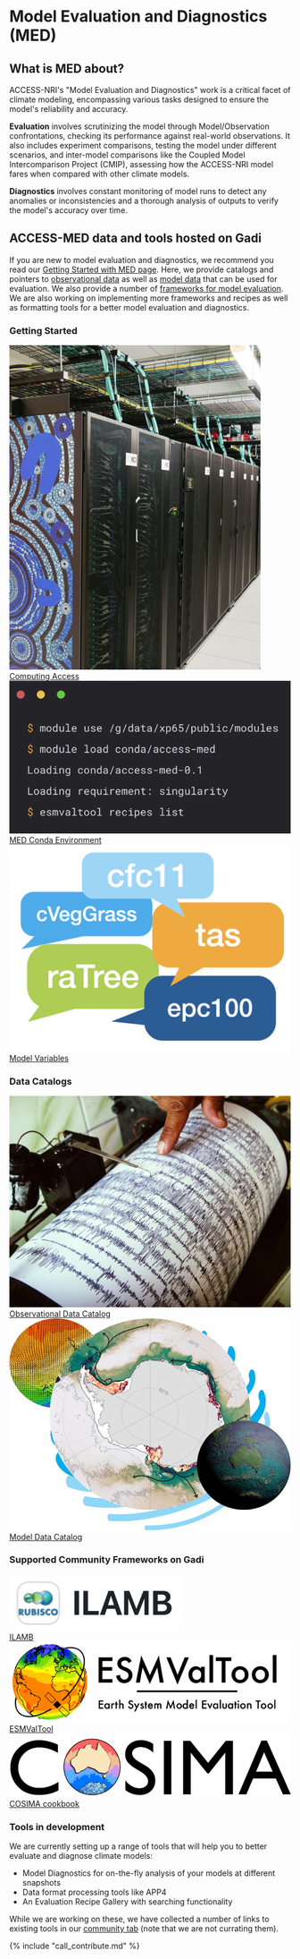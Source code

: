 # <div class="highlight-bg"> Model Evaluation and Diagnostics (MED) </div>

<!-- Model evaluation is about measuring how fit for purpose a particular model is.  -->

## What is MED about?

ACCESS-NRI's "Model Evaluation and Diagnostics" work is a critical facet of climate modeling, encompassing various tasks designed to ensure the model's reliability and accuracy.

**Evaluation** involves scrutinizing the model through Model/Observation confrontations, checking its performance against real-world observations. It also includes experiment comparisons, testing the model under different scenarios, and inter-model comparisons like the Coupled Model Intercomparison Project (CMIP), assessing how the ACCESS-NRI model fares when compared with other climate models.

**Diagnostics** involves constant monitoring of model runs to detect any anomalies or inconsistencies and a thorough analysis of outputs to verify the model's accuracy over time.

## ACCESS-MED data and tools hosted on Gadi

If you are new to model evaluation and diagnostics, we recommend you read our [Getting Started with MED page](./model_evaluation_getting_started/index.md). Here, we provide catalogs and pointers to [observational data](./model_evaluation_observational_catalogs.md) as well as [model data](./model_evaluation_model_catalogs/index.md) that can be used for evaluation. We also provide a number of [frameworks for model evaluation](./model_evaluation_on_gadi/index.md). We are also working on implementing more frameworks and recipes as well as formatting tools for a better model evaluation and diagnostics.

### Getting Started
<div class="card-container">
    <a href="./model_evaluation_getting_started/access_to_gadi_at_nci" class="squared-card default-text-color">
        <div class="squared-card-image">
            <img src="..//assets/model_evaluation/Gadi-19-2.jpg" alt="Computing Access"></img>
        </div>
        <div class="squared-card-text bold">Computing Access</div>
    </a>
    <a href="./model_evaluation_getting_started/model_evaluation_getting_started" class="squared-card default-text-color">
        <div class="squared-card-image">
            <img src="../assets/model_evaluation/model_evaluation_conda.png" alt="MED Conda Environment"></img>
        </div>
        <div class="squared-card-text bold">MED Conda Environment</div>
    </a>
    <a href="./model_evaluation_getting_started/model_variables" class="squared-card default-text-color">
        <div class="squared-card-image">
            <img src="../assets/model_evaluation/model_evaluation_variables.png" alt="Model Variables"></img>
        </div>
        <div class="squared-card-text bold">Model Variables</div>
    </a>
</div>

### Data Catalogs
<div class="card-container">
    <a href="./model_evaluation_observational_catalogs" class="squared-card default-text-color">
        <div class="squared-card-image">
            <img src="../assets/model_evaluation/model_evaluation_obs_catalog.jpg" alt="A picture of a seismograph recording seismic waves during an earthquake visualises the link to our Observational Data Catalog. Image credit: Wf Sihardian—EyeEm/Getty Images" title="Image credit: Wf Sihardian—EyeEm/Getty Images"></img>
        </div>
        <div class="squared-card-text bold">Observational Data Catalog</div>
    </a>
    <a href="./model_evaluation_model_catalogs" class="squared-card default-text-color">
        <div class="squared-card-image">
            <img src="../assets/model_evaluation/model_evaluation_model_catalog.jpg" alt="MED Conda Environment"></img>
        </div>
        <div class="squared-card-text bold">Model Data Catalog</div>
    </a>
</div>

### Supported Community Frameworks on Gadi

<div class="card-container">
    <a href="./model_evaluation_on_gadi/model_evaluation_on_gadi_ilamb" class="squared-card default-text-color">
        <div class="squared-card-image">
            <img src="../assets/model_evaluation/logo_ilamb.png" alt="ILAMB"></img>
        </div>
        <div class="squared-card-text bold">ILAMB</div>
    </a>
    <a href="./model_evaluation_on_gadi/model_evaluation_on_gadi_esmvaltool" class="squared-card default-text-color">
        <div class="squared-card-image">
            <img src="../assets/model_evaluation/logo_esmvaltool.png" alt="ESMValTool"></img>
        </div>
        <div class="squared-card-text bold">ESMValTool</div>
    </a>
    <a href="./model_evaluation_on_gadi/model_evaluation_on_gadi_pangeo_cosima" class="squared-card default-text-color">
        <div class="squared-card-image">
            <img src="../assets/model_evaluation/logo_cosima.png" alt="Pangeo/COSIMA"></img>
        </div>
        <div class="squared-card-text bold">COSIMA cookbook</div>
    </a>
</div>

### Tools in development

We are currently setting up a range of tools that will help you to better evaluate and diagnose climate models:
* Model Diagnostics for on-the-fly analysis of your models at different snapshots
* Data format processing tools like APP4
* An Evaluation Recipe Gallery with searching functionality

While we are working on these, we have collected a number of links to existing tools in our [community tab](../community_resources/index.md) (note that we are not currating them).

{% include "call_contribute.md" %}

<!-- 

<div class="card-container">
    <a href="./model_evaluation_getting_started/access_to_gadi_at_nci.md" class="squared-card default-text-color">
        <div class="squared-card-image">
            <img src="..//assets/model_evaluation/Gadi-19-2.jpg" alt="Model Diagnostics"></img>
        </div>
        <div class="squared-card-text bold">Model Diagnostics</div>
    </a>
    <a href="./model_evaluation_data_processing.md" class="squared-card default-text-color">
        <div class="squared-card-image">
            <img src="../assets/model_evaluation/model_evaluation_formatting.jpg" alt="A picture visualising the conversion of data in text columns into a useful python xarray data format. Image credit: https://support.solarwinds.com and https://i.stack.imgur.com/" title="Image credit: https://support.solarwinds.com and https://i.stack.imgur.com/"></img>
        </div>
        <div class="squared-card-text bold">Data Format Processing</div>
    </a>
    <a href="./model_evaluation_recipe_gallery.md" class="squared-card default-text-color">
        <div class="squared-card-image">
            <img src="../assets/model_evaluation/model_evaluation_recipe.jpg" alt="A code snippet from the COSIMA documented recipes. Image credit: https://github.com/COSIMA/cosima-recipes" title="Image credit: https://github.com/COSIMA/cosima-recipes"></img>
        </div>
        <div class="squared-card-text bold">Evaluation Recipe Gallery</div>
    </a>
</div> -->


<!-- THIS NEEDS TO BE DONE

## TBD: CMORisation

TBD: Raw data vs. curated data: CMORized vs. not! What does CMORized actually mean (look at ESMValTool documentation)?
TBD: Add APP4 to navigation (replace **Model Format Processing**?)
TBD: Tools to check if data is CMOR-compliant (raise issue)
TBD: Discuss with Dougie: How can we identify what is CMORized and what is not?

-->